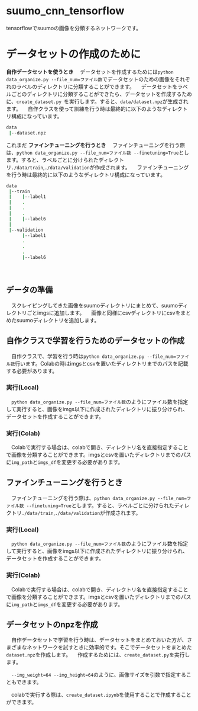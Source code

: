 # suumo_cnn_tensorflow
tensorflowでsuumoの画像を分類するネットワークです。

# データセットの作成のために
**自作データセットを使うとき**
　データセットを作成するためには```python data_organize.py --file_num=ファイル数```でデータセットのための画像をそれぞれのラベルのディレクトリに分類することができます。
　データセットをラベルごとのディレクトリに分類することができたら、データセットを作成するために、```create_dataset.py ```を実行します。すると、```data/dataset.npz```が生成されます。
　自作クラスを使って訓練を行う時は最終的に以下のようなディレクトリ構成になっています。

```bash
data
 |--dataset.npz
```

これまだ
**ファインチューニングを行うとき**
　ファインチューニングを行う際は、```python data_organize.py --file_num=ファイル数 --finetuning=True```とします。すると、ラベルごとに分けられたディレクトリ```./data/train```,```./data/validation```が作成されます。
　ファインチューニングを行う時は最終的に以下のようなディレクトリ構成になっています。

```bash
data
 |--train
 |    |--label1
 |    .
 |    .
 |    .
 |    |--label6
 |
 |--validation
      |--label1
      .
      .
      .
      |--label6
```
　
## データの準備

　スクレイピングしてきた画像をsuumoディレクトリにまとめて、suumoディレクトリごとimgsに追加します。
　画像と同様にcsvディレクトリにcsvをまとめたsuumoディレクトリを追加します。

## 自作クラスで学習を行うためのデータセットの作成

　自作クラスで、学習を行う時は```python data_organize.py --file_num=ファイル数```行います。Colabの時はimgsとcsvを置いたディレクトリまでのパスを記載する必要があります。

### 実行(Local)

　```python data_organize.py --file_num=ファイル数```のようにファイル数を指定して実行すると、画像をimgs以下に作成されたディレクトリに振り分けられ、データセットを作成することができます。

### 実行(Colab)

　Colabで実行する場合は、colabで開き、ディレクトリ名を直接指定することで画像を分類することができます。imgsとcsvを置いたディレクトリまでのパスに```img_path```と```imgs_df```を変更する必要があります。

## ファインチューニングを行うとき
　ファインチューニングを行う際は、```python data_organize.py --file_num=ファイル数 --finetuning=True```とします。すると、ラベルごとに分けられたディレクトリ```./data/train```,```./data/validation```が作成されます。

### 実行(Local)

　```python data_organize.py --file_num=ファイル数```のようにファイル数を指定して実行すると、画像をimgs以下に作成されたディレクトリに振り分けられ、データセットを作成することができます。

### 実行(Colab)

　Colabで実行する場合は、colabで開き、ディレクトリ名を直接指定することで画像を分類することができます。imgsとcsvを置いたディレクトリまでのパスに```img_path```と```imgs_df```を変更する必要があります。

## データセットのnpzを作成
　自作データセットで学習を行う時は、データセットをまとめておいた方が、さまざまなネットワークを試すときに効率的です。そこでデータセットをまとめた```dataset.npz```を作成します。
　作成するためには、```create_dataset.py```を実行します。

　```--img_weight=64 --img_height=64```のように、画像サイズを引数で指定することもできます。

　colabで実行する際は、```create_dataset.ipynb```を使用することで作成することができます。